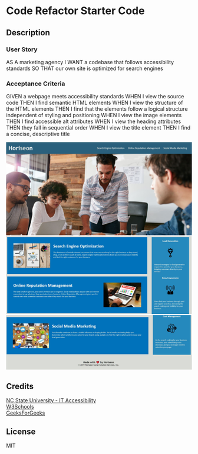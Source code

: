 # Code Refactor Starter Code

## Description
### User Story
AS A marketing agency
I WANT a codebase that follows accessibility standards
SO THAT our own site is optimized for search engines

### Acceptance Criteria
GIVEN a webpage meets accessibility standards
WHEN I view the source code
THEN I find semantic HTML elements
WHEN I view the structure of the HTML elements
THEN I find that the elements follow a logical structure independent of styling and positioning
WHEN I view the image elements
THEN I find accessible alt attributes
WHEN I view the heading attributes
THEN they fall in sequential order
WHEN I view the title element
THEN I find a concise, descriptive title


![Header and Banner](assets/images/screenshots/screenshot-1.JPG)
![Main Content 1 of 2](assets/images/screenshots/screenshot-2.JPG)
![Main Content 2 of 2 and Footer](assets/images/screenshots/screenshot-3.JPG)

## Credits
[NC State University - IT Accessibility](https://accessibility.oit.ncsu.edu/it-accessibility-at-nc-state/developers/accessibility-handbook/alternative-text/)  
[W3Schools](https://www.w3schools.com/)  
[GeeksForGeeks](https://www.geeksforgeeks.org/what-is-the-difference-between-section-and-div-tags-in-html/#)  

## License
MIT
